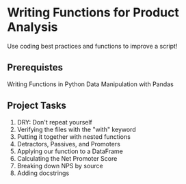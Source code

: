 # Writing Functions for Product Analysis
Use coding best practices and functions to improve a script!
## Prerequistes
  Writing Functions in Python
  Data Manipulation with Pandas

## Project Tasks
1. DRY: Don't repeat yourself
2. Verifying the files with the "with" keyword
3. Putting it together with nested functions
4. Detractors, Passives, and Promoters
5. Applying our function to a DataFrame
6. Calculating the Net Promoter Score
7. Breaking down NPS by source
8. Adding docstrings
